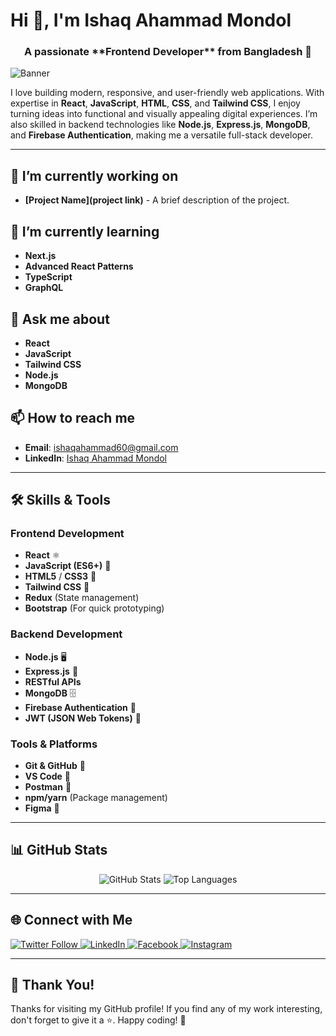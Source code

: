 # Hi 👋, I'm Ishaq Ahammad Mondol


<h3 align="center">A passionate **Frontend Developer** from Bangladesh 🚀</h3>

![Banner](https://i.ibb.co.com/v48gYB8F/1724931063238.jpg) <!-- Replace with your banner image link -->

I love building modern, responsive, and user-friendly web applications. With expertise in **React**, **JavaScript**, **HTML**, **CSS**, and **Tailwind CSS**, I enjoy turning ideas into functional and visually appealing digital experiences. I’m also skilled in backend technologies like **Node.js**, **Express.js**, **MongoDB**, and **Firebase Authentication**, making me a versatile full-stack developer.

---

## 🔭 **I’m currently working on**
- **[Project Name](project link)** - A brief description of the project.

## 🌱 **I’m currently learning**
- **Next.js**
- **Advanced React Patterns**
- **TypeScript**
- **GraphQL**


## 💬 **Ask me about**
- **React**
- **JavaScript**
- **Tailwind CSS**
- **Node.js**
- **MongoDB**

## 📫 **How to reach me**
- **Email**: ishaqahammad60@gmail.com
- **LinkedIn**: [Ishaq Ahammad Mondol](https://linkedin.com/in/ishaq-ahammad-mondol-556b113117)


---

## 🛠️ **Skills & Tools**

### **Frontend Development**
- **React** ⚛️
- **JavaScript (ES6+)** 📜
- **HTML5** / **CSS3** 🎨
- **Tailwind CSS** 🌟
- **Redux** (State management)
- **Bootstrap** (For quick prototyping)

### **Backend Development**
- **Node.js** 🖥️
- **Express.js** 🚀
- **RESTful APIs**
- **MongoDB** 🗄️
- **Firebase Authentication** 🔐
- **JWT (JSON Web Tokens)** 🔑

### **Tools & Platforms**
- **Git & GitHub** 🐙
- **VS Code** 🔧
- **Postman** 📡
- **npm/yarn** (Package management)
- **Figma** 🎨

---

## 📊 **GitHub Stats**

<p align="center">
  <img src="https://github-readme-stats.vercel.app/api?username=ishaq60&show_icons=true&theme=dark" alt="GitHub Stats" />
  <img src="https://github-readme-stats.vercel.app/api/top-langs?username=ishaq60&layout=compact&theme=dark" alt="Top Languages" />
</p>

---

## 🌐 **Connect with Me**

<p align="left">
  <a href="https://twitter.com/ishaqshamim2" target="blank">
    <img src="https://img.shields.io/twitter/follow/ishaqshamim2?logo=twitter&style=for-the-badge" alt="Twitter Follow" />
  </a>
  <a href="https://linkedin.com/in/ishaq-ahammad-mondol-556b113117" target="blank">
    <img src="https://img.shields.io/badge/LinkedIn-Connect-blue?style=for-the-badge&logo=linkedin" alt="LinkedIn" />
  </a>
  <a href="https://fb.com/ishaqshamim243" target="blank">
    <img src="https://img.shields.io/badge/Facebook-Follow-blue?style=for-the-badge&logo=facebook" alt="Facebook" />
  </a>
  <a href="https://instagram.com/ishaqshamim243" target="blank">
    <img src="https://img.shields.io/badge/Instagram-Follow-purple?style=for-the-badge&logo=instagram" alt="Instagram" />
  </a>
</p>

---

## 🙏 **Thank You!**

Thanks for visiting my GitHub profile! If you find any of my work interesting, don't forget to give it a ⭐️. Happy coding! 🚀

